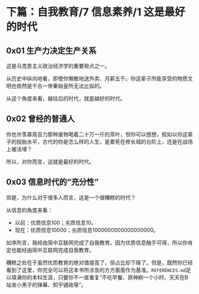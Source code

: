 # 下篇：自我教育/7 信息素养/1 这是最好的时代

## 0x01 生产力决定生产关系

这是马克思主义政治经济学的重要观点之一。

从历史中纵向地看，即使你懒散地送外卖、月薪五千。你这辈子所能享受的物质文明也依然是千古一帝秦始皇所无法比拟的。

从这个角度来看，越往后的时代，就是越好的时代。

## 0x02 曾经的普通人

你也许羡慕周吉力那种废物喝着二十万一斤的茶叶，但你可以想想，假如以你这辈子的投胎水平，古代的你是怎么样的人生，是累死在修长城的台阶上，还是在战场上被活埋？

所以，对你而言，这就是最好的时代。

## 0x03 信息时代的“充分性”

但是，为什么对于很多人而言，这是一个很糟糕的时代？

从信息的角度来看：

- 以前：优质信息100；劣质信息10。
- 现在：优质信息10000；劣质信息1000000000000000000。

如序所言，我经由简中互联网完成了自我教育。因为优质信息触手可得，所以你肯定也能经由简中互联网完成自我教育。

糟糕之处在于虽然优质教育的绝对值提高了，但占比却下降了。但是，既然你已经看到了这里，你完全可以将这本书所涉及的方方面面作为基准。`REFERENCES.md`足以填满你的本科生涯，只要你不一直重复“不吃早餐、原神刷一个小时、天天在B站发小黑子的弹幕、知乎键政等”。